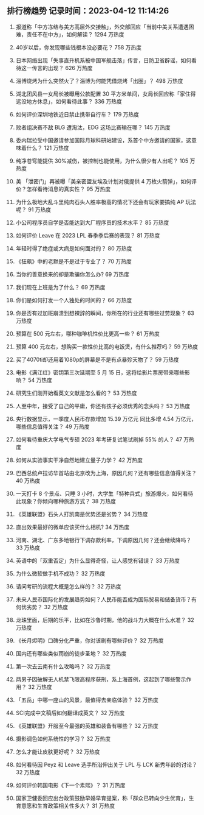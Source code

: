 
## 排行榜趋势 记录时间：2023-04-12 11:14:26
  
  1. 报道称「中方冻结与美方高层外交接触」，外交部回应「当前中美关系遭遇困难，责任不在中方」，如何解读？ 1294 万热度
    
  2. 40岁以后，你发现哪些钱根本没必要花？ 758 万热度
    
  3. 日本网络出现「失事直升机系被中国军舰击落」传言，日防卫省辟谣，如何看待这一传言的出现？ 626 万热度
    
  4. 淄博烧烤为什么突然火了？淄博为何能凭借烧烤「出圈」？ 498 万热度
    
  5. 湖北团风县一女局长被曝用公款配置 30 平方米单间，女局长回应称「家住得远没地方休息」，如何看待此事？ 336 万热度
    
  6. 如何评价深圳地铁近日禁止携带自行车？ 179 万热度
    
  7. 败者组决赛不敌 BLG 遭淘汰，EDG 这场比赛输在哪？ 145 万热度
    
  8. 委内瑞拉受中国邀请参加国际月球科研站建设，系首个中方邀请的国家，这意味着什么？ 121 万热度
    
  9. 纯净苍穹能提供 30%减伤，被控制也能使用，为什么很少有人出呢？ 105 万热度
    
  10. 美 「泄密门」再被曝「美亲密盟友埃及计划对俄提供 4 万枚火箭弹」，如何评价？怎样看待消息的真实性？ 95 万热度
    
  11. 为什么极地大乱斗里纯肉石头人胜率极高的情况下还会有玩家要搞纯 AP 玩法呢？ 91 万热度
    
  12. 小公司程序员自学是否能达到大厂程序员的技术水平？ 85 万热度
    
  13. 如何评价 Leave 在 2023 LPL 春季季后赛的表现？ 81 万热度
    
  14. 年轻时得了绝症或大病是如何面对的？ 80 万热度
    
  15. 《狂飙》中的老默是不是过于专业了？ 70 万热度
    
  16. 当你的善意换来的却是欺骗你怎么办? 69 万热度
    
  17. 我们现在上班是为了什么？ 69 万热度
    
  18. 你们是如何打发一个人独处的时间的？ 66 万热度
    
  19. 你是否有过加班崩溃到想裸辞的瞬间，你所在的行业还有哪些过劳现象？ 63 万热度
    
  20. 预算在 500 元左右，哪种咖啡机性价比更高一些？ 61 万热度
    
  21. 预算 400 元左右，想购买一款性价比高的电饭煲，有什么推荐吗？ 59 万热度
    
  22. 买了4070ti却还用着1080p的屏幕是不是有点暴殄天物了？ 59 万热度
    
  23. 电影《满江红》密钥第三次延期至 5 月 15 日，这将给影片票房带来哪些影响？ 54 万热度
    
  24. 研究生们刚开始看英文文献是怎么看的？ 53 万热度
    
  25. 人至中年，接受了自己的平庸，你还有孩子必须优秀的念头吗？ 53 万热度
    
  26. 央行数据显示，一季度人民币存款增加 15.39 万亿元 同比多增 4.54 万亿元，哪些信息值得关注？ 49 万热度
    
  27. 如何看待重庆大学电气专硕 2023 年考研复试笔试刷掉 55% 的人？ 47 万热度
    
  28. 如何从实验事实干净自然地建立量子力学？ 42 万热度
    
  29. 巴西总统卢拉访华首站由北京改为上海，原因几何？还有哪些信息值得关注？ 40 万热度
    
  30. 一天打卡 8 个景点、只睡 3 小时，大学生「特种兵式」旅游爆火，如何看待此现象？你倾向哪种旅游方式？ 38 万热度
    
  31. 《英雄联盟》石头人打凯南是优势还是劣势？ 34 万热度
    
  32. 直出效果最好的微单应该买什么相机? 34 万热度
    
  33. 河南、湖北、广东多地银行下调存款利率，下调原因几何？还会继续降吗？ 33 万热度
    
  34. 英语中的「双重否定」为什么显得奇怪，让人感觉有错误？ 33 万热度
    
  35. 为什么微软做手机不成功？ 32 万热度
    
  36. 请问考研的流程大概是怎么样的？ 32 万热度
    
  37. 未来人民币国际化的发展趋势如何？人民币能否成为国际贸易和储备货币？有何优劣势？ 32 万热度
    
  38. 龙珠里面，后期的乐平，比如在沙鲁时期，他的战斗力大概在什么水准？ 32 万热度
    
  39. 《长月烬明》口碑分化严重，你对该剧有哪些评价？ 32 万热度
    
  40. 国内还有哪些类似雨崩的徒步圣地？ 32 万热度
    
  41. 第一次去云南有什么攻略吗？ 32 万热度
    
  42. 两男子因破解无人机禁飞限高程序获刑，系上海首例，这起到了哪些警示作用？ 32 万热度
    
  43. 「五岳」中哪一座山的风景，最值得去亲临体验？ 32 万热度
    
  44. SCI完成中文稿后如何翻译成英文？ 32 万热度
    
  45. 《英雄联盟》开服至今最强的英雄和装备有哪些？ 32 万热度
    
  46. 摄影调色如何系统性的学习？ 32 万热度
    
  47. 怎么才能让皮肤更好呢？ 32 万热度
    
  48. 如何看待因 Peyz 和 Leave 选手所沿伸出关于 LPL 与 LCK 新秀年龄的讨论？ 32 万热度
    
  49. 如何评价韩国电影《下一个素熙》？ 31 万热度
    
  50. 国家卫健委回应出台政策鼓励早婚早育提案，称「群众已转向少生优育」，生育意愿和生育政策相关性多大？ 31 万热度
    